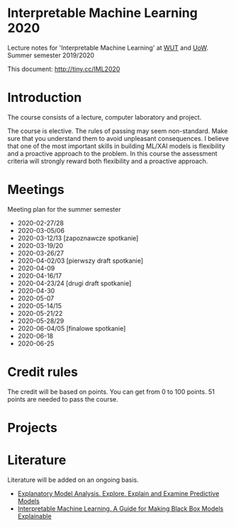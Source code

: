 # Interpretable Machine Learning 2020

Lecture notes for 'Interpretable Machine Learning' at [WUT](https://usosweb.usos.pw.edu.pl/kontroler.php?_action=katalog2/przedmioty/pokazPrzedmiot&kod=1120-IN000-MSP-0501) and [UoW](https://usosweb.uw.edu.pl/kontroler.php?_action=katalog2/przedmioty/pokazPrzedmiot&kod=1000-1M18WUM). Summer semester 2019/2020

This document: http://tiny.cc/IML2020

# Introduction

The course consists of a lecture, computer laboratory and project.

The course is elective. The rules of passing may seem non-standard. Make sure that you understand them to avoid unpleasant consequences.
I believe that one of the most important skills in building ML/XAI models is flexibility and a proactive approach to the problem. In this course the assessment criteria will strongly reward both flexibility and a proactive approach.

# Meetings

Meeting plan for the summer semester

* 2020-02-27/28 
* 2020-03-05/06 
* 2020-03-12/13  [zapoznawcze spotkanie]
* 2020-03-19/20 
* 2020-03-26/27 
* 2020-04-02/03  [pierwszy draft spotkanie]
* 2020-04-09
* 2020-04-16/17 
* 2020-04-23/24  [drugi draft spotkanie]
* 2020-04-30 
* 2020-05-07 
* 2020-05-14/15 
* 2020-05-21/22 
* 2020-05-28/29 
* 2020-06-04/05 [finalowe spotkanie]
* 2020-06-18 
* 2020-06-25 

# Credit rules

The credit will be based on points. You can get from 0 to 100 points. 51 points are needed to pass the course.


# Projects


# Literature

Literature will be added on an ongoing basis. 

* [Explanatory Model Analysis. Explore, Explain and Examine Predictive Models](https://pbiecek.github.io/ema/)
* [Interpretable Machine Learning. A Guide for Making Black Box Models Explainable](https://christophm.github.io/interpretable-ml-book/)

